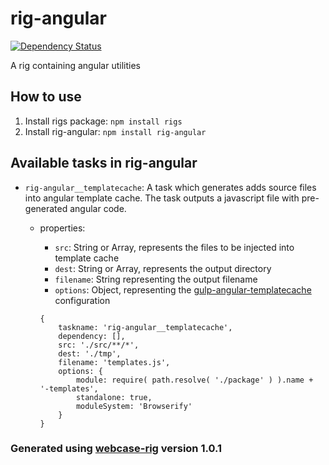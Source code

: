 # rig-angular
[![Dependency Status](https://david-dm.org/vladfilipro/rig-angular.svg)](https://david-dm.org/vladfilipro/rig-angular)

A rig containing angular utilities

## How to use
1. Install rigs package: `npm install rigs`
2. Install rig-angular: `npm install rig-angular`

## Available tasks in rig-angular
- `rig-angular__templatecache`: A task which generates adds source files into angular template cache. The task outputs a javascript file with pre-generated angular code.
  - properties:
    - `src`: String or Array, represents the files to be injected into template cache
    - `dest`: String or Array, represents the output directory
    - `filename`: String representing the output filename
    - `options`: Object, representing the [gulp-angular-templatecache](https://www.npmjs.com/package/gulp-angular-templatecache) configuration

    ```
    {
        taskname: 'rig-angular__templatecache',
        dependency: [],
        src: './src/**/*',
        dest: './tmp',
        filename: 'templates.js',
        options: {
            module: require( path.resolve( './package' ) ).name + '-templates',
            standalone: true,
            moduleSystem: 'Browserify'
        }
    }
    ```

### Generated using [webcase-rig](https://www.npmjs.com/package/webcase-rig) version 1.0.1
